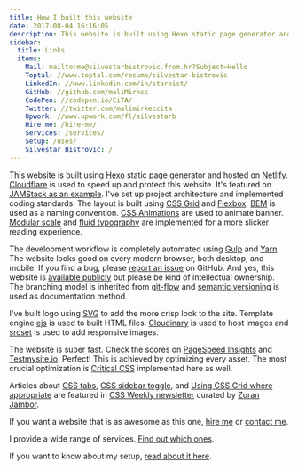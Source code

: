 ```yaml
---
title: How I built this website
date: 2017-08-04 16:16:05
description: This website is built using Hexo static page generator and hosted on Netlify. Cloudflare is used to speed up and protect this website. It's featured on JAMStack as an example.
sidebar:
  title: Links
  items:
    Mail: mailto:me@silvestarbistrovic.from.hr?Subject=Hello
    Toptal: //www.toptal.com/resume/silvestar-bistrovic
    LinkedIn: //www.linkedin.com/in/starbist/
    GitHub: //github.com/maliMirkec
    CodePen: //codepen.io/CiTA/
    Twitter: //twitter.com/malimirkeccita
    Upwork: //www.upwork.com/fl/silvestarb
    Hire me: /hire-me/
    Services: /services/
    Setup: /uses/
    Silvestar Bistrović: /
---
```


This website is built using [Hexo](https://hexo.io/) static page generator and hosted on [Netlify](https://www.netlify.com/). [Cloudflare](https://www.cloudflare.com/) is used to speed up and protect this website. It's featured on [JAMStack as an example](https://jamstack.org/examples/). I've set up project architecture and implemented coding standards. The layout is built using [CSS Grid](https://www.w3.org/TR/css3-grid-layout/) and [Flexbox](https://www.w3.org/TR/css-flexbox-1/). [BEM](http://getbem.com/) is used as a naming convention. [CSS Animations](https://www.w3.org/TR/css3-animations/) are used to animate banner. [Modular scale](https://github.com/modularscale/modularscale-sass) and [fluid typography](https://css-tricks.com/snippets/css/fluid-typography/) are implemented for a more slicker reading experience.

The development workflow is completely automated using [Gulp](https://gulpjs.com/) and [Yarn](https://yarnpkg.com/en/). The website looks good on every modern browser, both desktop, and mobile. If you find a bug, please [report an issue](https://github.com/maliMirkec/hexo-sb/issues/new) on GitHub. And yes, this website is [available publicly](https://github.com/maliMirkec/hexo-sb) but please be kind of intellectual ownership. The branching model is inherited from [git-flow](https://github.com/nvie/gitflow) and [semantic versioning](http://semver.org/) is used as documentation method.

I've built logo using [SVG](https://www.w3.org/TR/SVG/) to add the more crisp look to the site. Template engine [ejs](http://www.embeddedjs.com/) is used to built HTML files. [Cloudinary](http://cloudinary.com/) is used to host images and [srcset](https://css-tricks.com/responsive-images-youre-just-changing-resolutions-use-srcset/) is used to add responsive images.

The website is super fast. Check the scores on [PageSpeed Insights](https://developers.google.com/speed/pagespeed/insights/?url=https%3A%2F%2Fsilvestarbistrovic.from.hr) and [Testmysite.io](https://testmysite.io/59832155a700c43c98b08b12/www.silvestarbistrovic.from.hr). Perfect! This is achieved by optimizing every asset. The most crucial optimization is [Critical CSS](https://www.smashingmagazine.com/2015/08/understanding-critical-css/) implemented here as well.

Articles about [CSS tabs](http://css-weekly.com/issue-237/), [CSS sidebar toggle](http://css-weekly.com/issue-258/), and [Using CSS Grid where appropriate](http://css-weekly.com/issue-277/) are featured in [CSS Weekly newsletter](http://css-weekly.com/) curated by [Zoran Jambor](https://twitter.com/ZoranJambor).

If you want a website that is as awesome as this one, [hire me](/hire-me/) or [contact me](/about-me/).

I provide a wide range of services. [Find out which ones](/services/).

If you want to know about my setup, [read about it here](/uses/).
